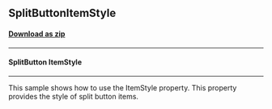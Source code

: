 ## SplitButtonItemStyle
#### [Download as zip](https://grapecity.github.io/DownGit/#/home?url=https://github.com/GrapeCity/ComponentOne-WinForms-Samples/tree/master/NetFramework\Input\CS\SplitButtonItemStyle)
____
#### SplitButton ItemStyle
____
This sample shows how to use the ItemStyle property. This property provides the style of split button items.
